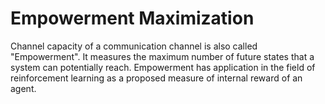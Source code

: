 # Empowerment Maximization 
Channel capacity of a communication channel is also called "Empowerment". It measures the maximum number of future states that a system can potentially reach. Empowerment has application in the field of reinforcement learning as a proposed measure of internal reward of an agent.


